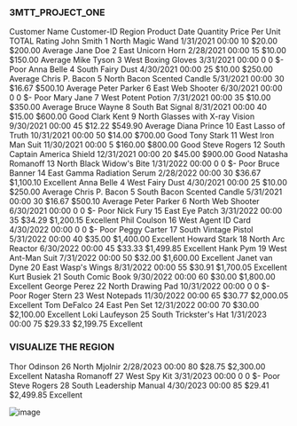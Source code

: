 ### 3MTT_PROJECT_ONE
Customer Name	Customer-ID	Region	Product	Date	Quantity	Price Per Unit	 TOTAL 	Rating
John Smith	1	North	Magic Wand	1/31/2021 00:00	10	$20.00 	 $200.00 	Average
Jane Doe	2	East	Unicorn Horn	2/28/2021 00:00	15	$10.00 	 $150.00 	Average
Mike Tyson	3	West	Boxing Gloves	3/31/2021 00:00	0	0	 $-   	Poor
Anna Belle	4	South	Fairy Dust	4/30/2021 00:00	25	$10.00 	 $250.00 	Average
Chris P. Bacon	5	North	Bacon Scented Candle	5/31/2021 00:00	30	$16.67 	 $500.10 	Average
Peter Parker	6	East	Web Shooter	6/30/2021 00:00	0	0	 $-   	Poor
Mary Jane	7	West	Potent Potion	7/31/2021 00:00	35	$10.00 	 $350.00 	Average
Bruce Wayne	8	South	Bat Signal	8/31/2021 00:00	40	$15.00 	 $600.00 	Good
Clark Kent	9	North	Glasses with X-ray Vision	9/30/2021 00:00	45	$12.22 	 $549.90 	Average
Diana Prince	10	East	Lasso of Truth	10/31/2021 00:00	50	$14.00 	 $700.00 	Good
Tony Stark	11	West	Iron Man Suit	11/30/2021 00:00	5	$160.00 	 $800.00 	Good
Steve Rogers	12	South	Captain America Shield	12/31/2021 00:00	20	$45.00 	 $900.00 	Good
Natasha Romanoff	13	North	Black Widow's Bite	1/31/2022 00:00	0	0	 $-   	Poor
Bruce Banner	14	East	Gamma Radiation Serum	2/28/2022 00:00	30	$36.67 	 $1,100.10 	Excellent
Anna Belle	4	West	Fairy Dust	4/30/2021 00:00	25	$10.00 	 $250.00 	Average
Chris P. Bacon	5	South	Bacon Scented Candle	5/31/2021 00:00	30	$16.67 	 $500.10 	Average
Peter Parker	6	North	Web Shooter	6/30/2021 00:00	0	0	 $-   	Poor
Nick Fury	15	East	Eye Patch	3/31/2022 00:00	35	$34.29 	 $1,200.15 	Excellent
Phil Coulson	16	West	Agent ID Card	4/30/2022 00:00	0	0	 $-   	Poor
Peggy Carter	17	South	Vintage Pistol	5/31/2022 00:00	40	$35.00 	 $1,400.00 	Excellent
Howard Stark	18	North	Arc Reactor	6/30/2022 00:00	45	$33.33 	 $1,499.85 	Excellent
Hank Pym	19	West	Ant-Man Suit	7/31/2022 00:00	50	$32.00 	 $1,600.00 	Excellent
Janet van Dyne	20	East	Wasp's Wings	8/31/2022 00:00	55	$30.91 	 $1,700.05 	Excellent
Kurt Busiek	21	South	Comic Book	9/30/2022 00:00	60	$30.00 	 $1,800.00 	Excellent
George Perez	22	North	Drawing Pad	10/31/2022 00:00	0	0	 $-   	Poor
Roger Stern	23	West	Notepads	11/30/2022 00:00	65	$30.77 	 $2,000.05 	Excellent
Tom DeFalco	24	East	Pen Set	12/31/2022 00:00	70	$30.00 	 $2,100.00 	Excellent
Loki Laufeyson	25	South	Trickster's Hat	1/31/2023 00:00	75	$29.33 	 $2,199.75 	Excellent
### VISUALIZE THE REGION

Thor Odinson	26	North	Mjolnir	2/28/2023 00:00	80	$28.75 	 $2,300.00 	Excellent
Natasha Romanoff	27	West	Spy Kit	3/31/2023 00:00	0	0	 $-   	Poor
Steve Rogers	28	South	Leadership Manual	4/30/2023 00:00	85	$29.41 	 $2,499.85 	Excellent
								
								
![image](https://github.com/user-attachments/assets/9e032399-5b06-460c-acb4-3365b609f8d5)
